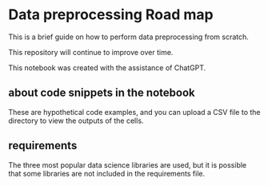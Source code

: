# Data preprocessing Road map
 This is a brief guide on how to perform data preprocessing from scratch.

 This repository will continue to improve over time.

 This notebook was created with the assistance of ChatGPT.


## about code snippets in the notebook
 
 These are hypothetical code examples, and you can upload a CSV file to the directory to view the outputs of the cells.

## requirements
 
  The three most popular data science libraries are used, but it is possible that some libraries are not included in the requirements file.
